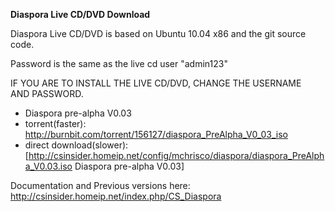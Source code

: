 **Diaspora Live CD/DVD Download**

Diaspora Live CD/DVD is based on Ubuntu 10.04 x86 and the git source code.

Password is the same as the live cd user "admin123"

IF YOU ARE TO INSTALL THE LIVE CD/DVD, CHANGE THE USERNAME AND PASSWORD. 

* Diaspora pre-alpha V0.03 
* torrent(faster): http://burnbit.com/torrent/156127/diaspora_PreAlpha_V0_03_iso
* direct download(slower): [http://csinsider.homeip.net/config/mchrisco/diaspora/diaspora_PreAlpha_V0.03.iso Diaspora pre-alpha V0.03]

Documentation and Previous versions here: http://csinsider.homeip.net/index.php/CS_Diaspora

<br>